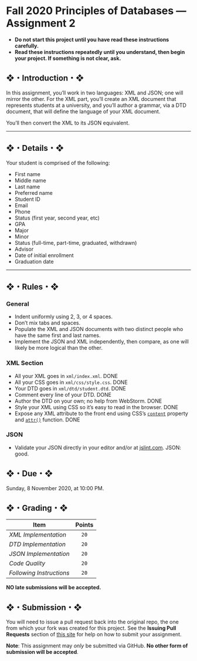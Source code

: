 # Fall 2020 Principles of Databases — Assignment 2

* **Do not start this project until you have read these instructions carefully.**  
* **Read these instructions repeatedly until you understand, then begin your project. If something is not clear, ask.**  

## ❖・Introduction・❖
In this assignment, you’ll work in two languages: XML and JSON; one will mirror the other. For the XML part, you’ll create an XML document that represents students at a university, and you’ll author a grammar, via a DTD document, that will define the language of your XML document.

You’ll then convert the XML to its JSON equivalent.

---

## ❖・Details・❖
Your student is comprised of the following:

* First name
* Middle name
* Last name
* Preferred name
* Student ID
* Email
* Phone
* Status (first year, second year, etc)
* GPA
* Major
* Minor
* Status (full-time, part-time, graduated, withdrawn)
* Advisor
* Date of initial enrollment
* Graduation date

---

## ❖・Rules・❖
### General
* Indent uniformly using 2, 3, or 4 spaces.
* Don’t mix tabs and spaces.
* Populate the XML and JSON documents with two distinct people who have the same first and last names.
* Implement the JSON and XML independently, then compare, as one will likely be more logical than the other.

### XML Section
* All your XML goes in `xml/index.xml`. DONE
* All your CSS goes in `xml/css/style.css`. DONE
* Your DTD goes in `xml/dtd/student.dtd`. DONE
* Comment every line of your DTD. DONE
* Author the DTD on your own; no help from WebStorm. DONE
* Style your XML using CSS so it’s easy to read in the browser. DONE
* Expose any XML attribute to the front end using CSS’s [`content`](https://developer.mozilla.org/en-US/docs/Web/CSS/content) property and [`attr()`](https://developer.mozilla.org/en-US/docs/Web/CSS/attr) function. DONE

### JSON
* Validate your JSON directly in your editor and/or at [jslint.com](http://jslint.com/). JSON: good.

## ❖・Due・❖
Sunday, 8 November 2020, at 10:00 PM.

## ❖・Grading・❖
| Item                     | Points |
|--------------------------|:------:|
| *XML Implementation*     | `20`   | DONE
| *DTD Implementation*     | `20`   | DONE
| *JSON Implementation*    | `20`   | DONE
| *Code Quality*           | `20`   | FANTASTIC
| *Following Instructions* | `20`   | OF COURSE

**NO late submissions will be accepted.**

## ❖・Submission・❖
You will need to issue a pull request back into the original repo, the one from which your fork was created for this project. See the **Issuing Pull Requests** section of [this site](http://code-warrior.github.io/tutorials/git/github/index.html) for help on how to submit your assignment.

**Note**: This assignment may *only* be submitted via GitHub. **No other form of submission will be accepted**.
